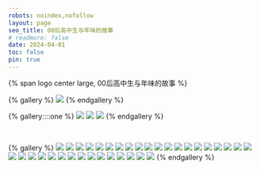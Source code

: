 ```yaml
---
robots: noindex,nofollow
layout: page
seo_title: 00后高中生与年味的故事
# readmore: false
date: 2024-04-01
toc: false
pin: true
---
```


<p>
{% span logo center large, 00后高中生与年味的故事 %}
</p>

{% gallery %}
![](https://gcore.jsdelivr.net/gh/volantis-x/cdn-wallpaper/abstract/41F215B9-261F-48B4-80B5-4E86E165259E.jpeg)
{% endgallery %}

{% gallery::::one %}
![](https://gcore.jsdelivr.net/gh/volantis-x/cdn-wallpaper/abstract/B18FCBB3-67FD-48CC-B4F3-457BA145F17A.jpeg)
![](https://gcore.jsdelivr.net/gh/volantis-x/cdn-wallpaper/abstract/67239FBB-E15D-4F4F-8EE8-0F1C9F3C4E7C.jpeg)
![](https://gcore.jsdelivr.net/gh/volantis-x/cdn-wallpaper/abstract/00E0F0ED-9F1C-407A-9AA6-545649D919F4.jpeg)
{% endgallery %}

<br>

<!-- more -->
{% gallery %}
![](/img/nwpic/1.jpg)
![](/img/nwpic/2.jpg)
![](/img/nwpic/3.jpg)
![](/img/nwpic/4.jpg)
![](/img/nwpic/5.jpg)
![](/img/nwpic/6.jpg)
![](/img/nwpic/7.jpg)
![](/img/nwpic/8.jpg)
![](/img/nwpic/9.jpg)
![](/img/nwpic/10.jpg)
![](/img/nwpic/11.jpg)
![](/img/nwpic/12.jpg)
![](/img/nwpic/13.jpg)
![](/img/nwpic/14.jpg)
![](/img/nwpic/15.jpg)
![](/img/nwpic/16.jpg)
![](/img/nwpic/17.jpg)
![](/img/nwpic/18.jpg)
![](/img/nwpic/19.jpg)
![](/img/nwpic/20.jpg)
![](/img/nwpic/21.jpg)
![](/img/nwpic/22.jpg)
![](/img/nwpic/23.jpg)
![](/img/nwpic/24.jpg)
![](/img/nwpic/25.jpg)
![](/img/nwpic/26.jpg)
![](/img/nwpic/27.jpg)
![](/img/nwpic/28.jpg)
![](/img/nwpic/29.jpg)
![](/img/nwpic/30.jpg)
![](/img/nwpic/31.jpg)
![](/img/nwpic/32.jpg)
![](/img/nwpic/33.jpg)
![](/img/nwpic/34.jpg)
![](/img/nwpic/35.jpg)
{% endgallery %}